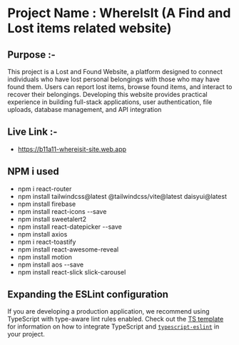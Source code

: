 # Project Name : WhereIsIt (A Find and Lost items related website)
## Purpose :- 
This project is a Lost and Found Website, a platform designed to connect individuals who have lost personal belongings with those who may have found them. Users can report lost items, browse found items, and interact to recover their belongings. Developing this website provides practical experience in building full-stack applications, user authentication, file uploads, database management, and API integration

## Live Link :-
- https://b11a11-whereisit-site.web.app

## NPM i used 
- npm i react-router
- npm install tailwindcss@latest @tailwindcss/vite@latest daisyui@latest
- npm install firebase
- npm install react-icons --save
- npm install sweetalert2
- npm install react-datepicker --save
- npm install axios
- npm i react-toastify
- npm install react-awesome-reveal
- npm install motion
- npm install aos --save
- npm install react-slick slick-carousel


## Expanding the ESLint configuration

If you are developing a production application, we recommend using TypeScript with type-aware lint rules enabled. Check out the [TS template](https://github.com/vitejs/vite/tree/main/packages/create-vite/template-react-ts) for information on how to integrate TypeScript and [`typescript-eslint`](https://typescript-eslint.io) in your project.
